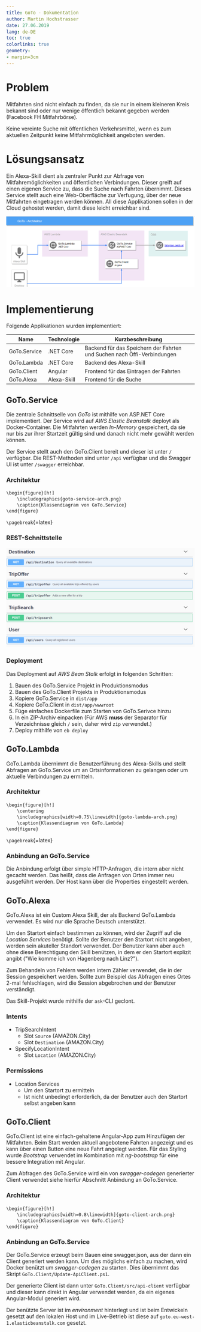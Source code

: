 ```yaml
---
title: GoTo - Dokumentation
author: Martin Hochstrasser
date: 27.06.2019
lang: de-DE
toc: true
colorlinks: true
geometry:
- margin=3cm
---
```


# Problem

Mitfahrten sind nicht einfach zu finden, da sie nur in einem kleineren Kreis bekannt sind oder nur wenige öffentlich bekannt gegeben werden (Facebook FH Mitfahrbörse). 

Keine vereinte Suche mit öffentlichen Verkehrsmittel, wenn es zum aktuellen Zeitpunkt keine Mitfahrmöglichkeit angeboten werden.

# Lösungsansatz

Ein Alexa-Skill dient als zentraler Punkt zur Abfrage von Mitfahremöglichkeiten und öffentlichen Verbindungen. Dieser greift auf einen eigenen Service zu, dass die Suche nach Fahrten übernimmt. Dieses Service stellt auch eine Web-Oberfläche zur Verfugung, über der neue Mitfahrten eingetragen werden können. All diese Applikationen sollen in der Cloud gehostet werden, damit diese leicht erreichbar sind.

![System-Architektur von GoTo](goto-overview.png)

# Implementierung

Folgende Applikationen wurden implementiert:

| Name         | Technologie | Kurzbeschreibung                                                        |
| ------------ | ----------- | ----------------------------------------------------------------------- |
| GoTo.Service | .NET Core   | Backend für das Speichern der Fahrten und Suchen nach Öffi-Verbindungen |
| GoTo.Lambda  | .NET Core   | Backend des Alexa-Skill                                                 |
| GoTo.Client  | Angular     | Frontend für das Eintragen der Fahrten                                  |
| GoTo.Alexa   | Alexa-Skill | Frontend für die Suche                                                  |

## GoTo.Service

Die zentrale Schnittselle von *GoTo* ist mithilfe von ASP.NET Core implementiert. Der Service wird auf *AWS Elastic Beanstalk* deployt als Docker-Container. Die Mitfahrten werden *In-Memory* gespeichert, da sie nur bis zur ihrer Startzeit gültig sind und danach nicht mehr gewählt werden können.

Der Service stellt auch den GoTo.Client bereit und dieser ist unter `/` verfügbar. Die REST-Methoden sind unter `/api` verfügbar und die Swagger UI ist unter `/swagger` erreichbar.

### Architektur

```{=latex}
\begin{figure}[h!]
    \includegraphics{goto-service-arch.png}
    \caption{Klassendiagram von GoTo.Service}
\end{figure}
```

`\pagebreak`{=latex}

### REST-Schnittstelle

![REST-Schnittstelle von *GoTo.Service*](goto-service-swagger.png)

### Deployment

Das Deployment auf *AWS Bean Stalk* erfolgt in folgenden Schritten:

1. Bauen des GoTo.Service Projekt in Produktionsmodus
2. Bauen des GoTo.Client Projekts in Produktionsmodus
3. Kopiere GoTo.Service in `dist/app`
4. Kopiere GoTo.Client in `dist/app/wwwroot`
5. Füge einfaches Dockerfile zum Starten von GoTo.Serivce hinzu
6. In ein ZIP-Archiv einpacken (Für AWS **muss** der Separator für Verzeichnisse gleich `/` sein, daher wird `zip` verwendet.)
7. Deploy mithilfe von `eb deploy`

## GoTo.Lambda

GoTo.Lambda übernimmt die Benutzerführung des Alexa-Skills und stellt Abfragen an GoTo.Service um an Ortsinformationen zu gelangen oder um aktuelle Verbindungen zu ermitteln. 

### Architektur

```{=latex}
\begin{figure}[h!]
    \centering
    \includegraphics[width=0.75\linewidth]{goto-lambda-arch.png}
    \caption{Klassendiagram von GoTo.Lambda}
\end{figure}
```

`\pagebreak`{=latex}

### Anbindung an GoTo.Service

Die Anbindung erfolgt über simple HTTP-Anfragen, die intern aber nicht gecacht werden. Das heißt, dass die Anfragen von Orten immer neu ausgeführt werden. Der Host kann über die Properties eingestellt werden.

## GoTo.Alexa

GoTo.Alexa ist ein Custom Alexa Skill, der als Backend GoTo.Lambda verwendet. Es wird nur die Sprache Deutsch unterstützt.

Um den Startort einfach bestimmen zu können, wird der Zugriff auf die *Location Services* benötigt. Sollte der Benutzer den Startort nicht angeben, werden sein akuteller Standort verwendet. Der Benutzer kann aber auch ohne diese Berechtigung den Skill benützen, in dem er den Startort explizit angibt ("Wie komme ich von Hagenberg nach Linz?").

Zum Behandeln von Fehlern werden intern Zähler verwendet, die in der Session gespeichert werden. Sollte zum Beispiel das Abfragen eines Ortes 2-mal fehlschlagen, wird die Session abgebrochen und der Benutzer verständigt.

Das Skill-Projekt wurde mithilfe der `ask`-CLI geclont.

### Intents

* TripSearchIntent
  * Slot `Source` (AMAZON.City)
  * Slot `Destination` (AMAZON.City)
* SpecifyLocationIntent
  * Slot `Location` (AMAZON.City)

### Permissions

* Location Services
  * Um den Startort zu ermitteln
  * Ist nicht unbedingt erforderlich, da der Benutzer auch den Startort selbst angeben kann

## GoTo.Client

GoTo.Client ist eine einfach-gehaltene Angular-App zum Hinzufügen der Mitfahrten. Beim Start werden aktuell angebotene Fahrten angezeigt und es kann über einen Button eine neue Fahrt angelegt werden. Für das Styling wurde *Bootstrap* verwendet im Kombination mit *ng-bootstrap* für eine bessere Integration mit Angular.

Zum Abfragen des GoTo.Service wird ein von *swagger-codegen* generierter Client verwendet siehe hierfür Abschnitt Anbindung an GoTo.Service.

### Architektur

```{=latex}
\begin{figure}[h!]
    \includegraphics[width=0.8\linewidth]{goto-client-arch.png}
    \caption{Klassendiagram von GoTo.Client}
\end{figure}
```

### Anbindung an GoTo.Service

Der GoTo.Service erzeugt beim Bauen eine swagger.json, aus der dann ein Client generiert werden kann. Um dies möglichs einfach zu machen, wird Docker benützt um *swagger-codegen* zu starten. Dies übernimmt das Skript `GoTo.Client/Update-ApiClient.ps1`.

Der generierte Client ist dann unter `GoTo.Client/src/api-client` verfügbar und dieser kann direkt in Angular verwendet werden, da ein eigenes Angular-Modul generiert wird.

Der benützte Server ist im *environment* hinterlegt und ist beim Entwickeln gesetzt auf den lokalen Host und im Live-Betrieb ist diese auf `goto.eu-west-1.elasticbeanstalk.com` gesetzt.